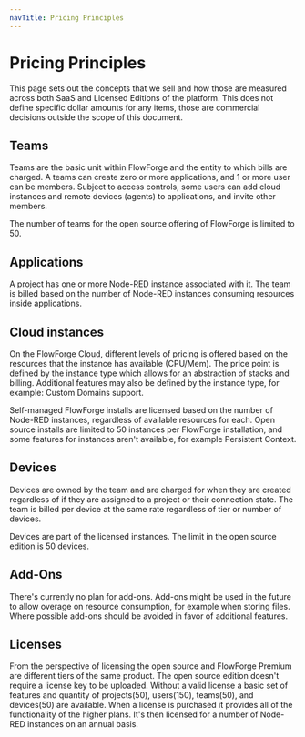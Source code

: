 ```yaml
---
navTitle: Pricing Principles
---
```


# Pricing Principles

This page sets out the concepts that we sell and how those are measured across both SaaS and Licensed Editions of the platform.
This does not define specific dollar amounts for any items, those are commercial decisions outside the scope of this document.

## Teams

Teams are the basic unit within FlowForge and the entity to which bills are charged.
A teams can create zero or more applications, and 1 or more user can be members.
Subject to access controls, some users can add cloud instances and remote devices (agents)
to applications, and invite other members.

The number of teams for the open source offering of FlowForge is limited to 50.

## Applications

A project has one or more Node-RED instance associated with it. The team is billed
based on the number of Node-RED instances consuming resources inside applications.

## Cloud instances

On the FlowForge Cloud, different levels of pricing is offered based on the
resources that the instance has available (CPU/Mem). The price point is defined
by the instance type which allows for an abstraction of stacks and billing. Additional
features may also be defined by the instance type, for example: Custom Domains support.

Self-managed FlowForge installs are licensed based on the number of Node-RED instances, regardless of
available resources for each. Open source installs are limited to 50 instances per
FlowForge installation, and some features for instances aren't available, for example Persistent Context.

## Devices

Devices are owned by the team and are charged for when they are created
regardless of if they are assigned to a project or their connection state.
The team is billed per device at the same rate regardless of tier or number of devices.

Devices are part of the licensed instances. The limit in the open source edition is 50 devices.

## Add-Ons

There's currently no plan for add-ons. Add-ons might be used in the future to
allow overage on resource consumption, for example when storing files.
Where possible add-ons should be avoided in favor of additional features.

## Licenses

From the perspective of licensing the open source and FlowForge Premium are
different tiers of the same product. The open source edition doesn't require a
license key to be uploaded. Without a valid license a basic set of features and
quantity of projects(50), users(150), teams(50), and devices(50) are available.
When a license is purchased it provides all of the functionality of the higher
plans. It's then licensed for a number of Node-RED instances on an annual basis.
